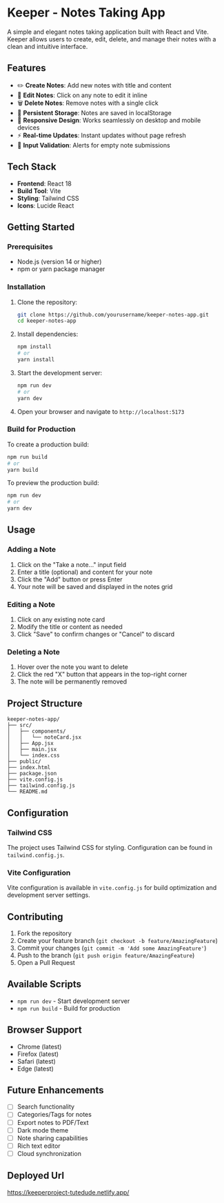 # Keeper - Notes Taking App

A simple and elegant notes taking application built with React and Vite. Keeper allows users to create, edit, delete, and manage their notes with a clean and intuitive interface.

## Features

- ✏️ **Create Notes**: Add new notes with title and content
- 📝 **Edit Notes**: Click on any note to edit it inline
- 🗑️ **Delete Notes**: Remove notes with a single click
- 💾 **Persistent Storage**: Notes are saved in localStorage
- 📱 **Responsive Design**: Works seamlessly on desktop and mobile devices
- ⚡ **Real-time Updates**: Instant updates without page refresh
- 🚨 **Input Validation**: Alerts for empty note submissions

## Tech Stack

- **Frontend**: React 18
- **Build Tool**: Vite
- **Styling**: Tailwind CSS
- **Icons**: Lucide React

## Getting Started

### Prerequisites

- Node.js (version 14 or higher)
- npm or yarn package manager

### Installation

1. Clone the repository:
   ```bash
   git clone https://github.com/yourusername/keeper-notes-app.git
   cd keeper-notes-app
   ```

2. Install dependencies:
   ```bash
   npm install
   # or
   yarn install
   ```

3. Start the development server:
   ```bash
   npm run dev
   # or
   yarn dev
   ```

4. Open your browser and navigate to `http://localhost:5173`

### Build for Production

To create a production build:

```bash
npm run build
# or
yarn build
```

To preview the production build:

```bash
npm run dev
# or
yarn dev
```

## Usage

### Adding a Note
1. Click on the "Take a note..." input field
2. Enter a title (optional) and content for your note
3. Click the "Add" button or press Enter
4. Your note will be saved and displayed in the notes grid

### Editing a Note
1. Click on any existing note card
2. Modify the title or content as needed
3. Click "Save" to confirm changes or "Cancel" to discard

### Deleting a Note
1. Hover over the note you want to delete
2. Click the red "X" button that appears in the top-right corner
3. The note will be permanently removed

## Project Structure

```
keeper-notes-app/
├── src/
│   ├── components/
│   │   └── noteCard.jsx
│   ├── App.jsx
│   ├── main.jsx
│   └── index.css
├── public/
├── index.html
├── package.json
├── vite.config.js
├── tailwind.config.js
└── README.md
```

## Configuration

### Tailwind CSS

The project uses Tailwind CSS for styling. Configuration can be found in `tailwind.config.js`.

### Vite Configuration

Vite configuration is available in `vite.config.js` for build optimization and development server settings.

## Contributing

1. Fork the repository
2. Create your feature branch (`git checkout -b feature/AmazingFeature`)
3. Commit your changes (`git commit -m 'Add some AmazingFeature'`)
4. Push to the branch (`git push origin feature/AmazingFeature`)
5. Open a Pull Request

## Available Scripts

- `npm run dev` - Start development server
- `npm run build` - Build for production

## Browser Support

- Chrome (latest)
- Firefox (latest)
- Safari (latest)
- Edge (latest)

## Future Enhancements

- [ ] Search functionality
- [ ] Categories/Tags for notes
- [ ] Export notes to PDF/Text
- [ ] Dark mode theme
- [ ] Note sharing capabilities
- [ ] Rich text editor
- [ ] Cloud synchronization

## Deployed Url

https://keeperproject-tutedude.netlify.app/
